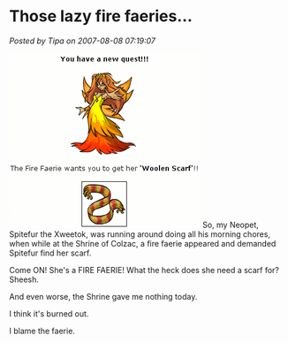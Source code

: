 # Those lazy fire faeries...

*Posted by Tipa on 2007-08-08 07:19:07*

![faeriescarf.gif](../uploads/2007/08/faeriescarf.gif)
So, my Neopet, Spitefur the Xweetok, was running around doing all his morning chores, when while at the Shrine of Colzac, a fire faerie appeared and demanded Spitefur find her scarf.

Come ON! She's a FIRE FAERIE! What the heck does she need a scarf for? Sheesh.

And even worse, the Shrine gave me nothing today.

I think it's burned out.

I blame the faerie.
